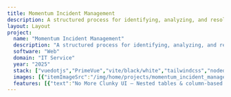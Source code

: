 ```yaml
---
title: Momentum Incident Management
description: A structured process for identifying, analyzing, and resolving incidents that disrupt an organization's operations
layout: Layout
project:
  name: "Momentum Incident Management"
  description: "A structured process for identifying, analyzing, and resolving incidents that disrupt an organization's operations"
  software: "Web"
  domain: "IT Service"
  year: "2025"
  stack: ["vuedotjs","PrimeVue","vite/black/white","tailwindcss","nodedotjs","express/black/white","pnpm","swagger","mongodb","vercel/black/white","Eslint","Prettier","github/black/white"]
  images: [{"itemImageSrc":"/img/home/projects/momentum_incident_management.webp","alt":"Incident Management"},{"itemImageSrc":"/img/projects/momentum/swagger.webp","alt":"Incident Management swagger api docs"},{"itemImageSrc":"/img/projects/momentum/expanded_incident.webp","alt":"Incident Management expanded incident"},{"itemImageSrc":"/img/projects/momentum/sorting_searching.webp","alt":"Incident Management sorting searching"},{"itemImageSrc":"/img/projects/momentum/download_incidents.webp","alt":"Incident Management download incidents"},{"itemImageSrc":"/img/projects/momentum/incident_notes_task.webp","alt":"Incident Management incident notes,task"},{"itemImageSrc":"/img/projects/momentum/edit_notes.webp","alt":"Incident Management edit notes"},{"itemImageSrc":"/img/projects/momentum/view_notes.webp","alt":"Incident Management view notes"},{"itemImageSrc":"/img/projects/momentum/edit_task.webp","alt":"Incident Management edit task"},{"itemImageSrc":"/img/projects/momentum/edit_incident.webp","alt":"Incident Management edit incident"},{"itemImageSrc":"/img/projects/momentum/login.webp","alt":"Incident Management Login"},{"itemImageSrc":"/img/projects/momentum/register.webp","alt":"Incident Management register"}]
  features: [{"text":"No More Clunky UI – Nested tables & column-based filtering (text, date, select) make incident tracking effortless."},{"text":"Nested CRUD for Incidents & Tasks – Create, update, and manage tasks seamlessly, with an option to add notes."},{"text":"Choose & Create CIs – Define and manage configuration items with ease."},{"text":"Automate with Swagger APIs – Ready for CI/CD pipelines, making integrations a breeze."},{"text":"Seamless Deployment – Frontend & backend deployed on Vercel for high performance."},{"text":"MongoDB Seeding – Easily set up initial data for a smooth start."},{"text":"Swagger Documentation – <a href='https://momentum-chi-brown.vercel.app/api-docs' target='_blank'>Well-documented APIs</a> for easy collaboration and scaling."},{"text":"No Costly Subscriptions – A powerful alternative to expensive service management platforms"}]
---
```


<ProjectCard :project="$frontmatter.project" />
